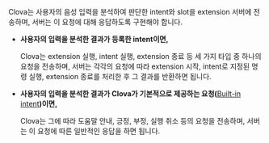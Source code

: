Clova는 사용자의 음성 입력을 분석하여 판단한 intent와 slot을 extension 서버에 전송하며, 서버는 이 요청에 대해 응답하도록 구현해야 합니다.

* **사용자의 입력을 분석한 결과가 등록한 intent이면,**

	Clova는 extension 실행, intent 실행, extension 종료 등 세 가지 타입 중 하나의 요청을 전송하며, 서버는 각각의 요청에 따라 extension 시작, intent로 지정된 명령 실행, extension 종료를 처리한 후 그 결과를 반환하면 됩니다.

* **사용자의 입력을 분석한 결과가 Clova가 기본적으로 제공하는 요청(**[Built-in intent](/Design/Design_Guideline_For_Extension.md#Intent)**)이면,**

	Clova는 그에 따라 도움말 안내, 긍정, 부정, 실행 취소 등의 요청을 전송하며, 서버는 이 요청에 따른 일반적인 응답을 하면 됩니다.
